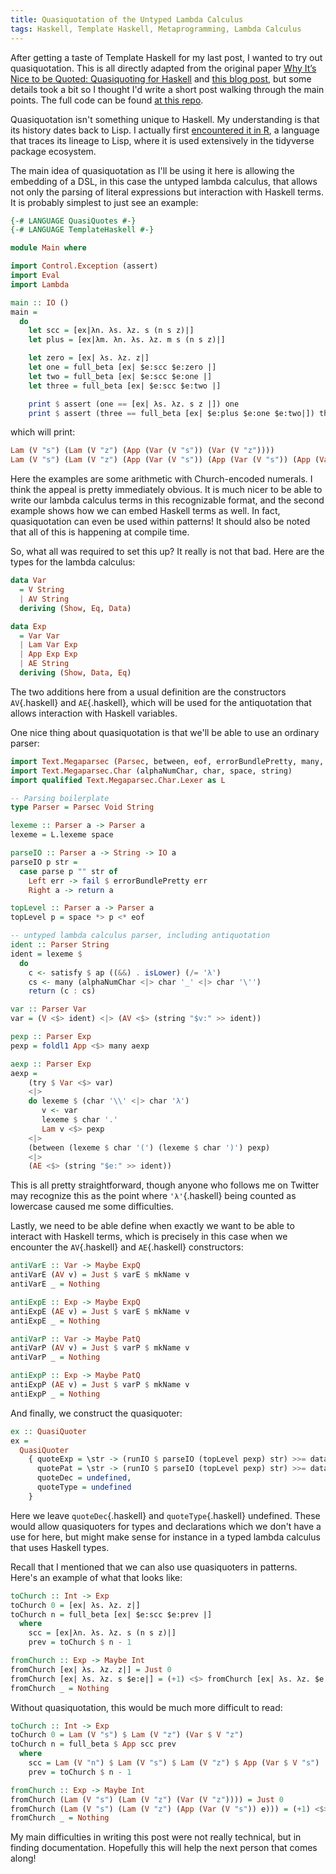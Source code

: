 ```yaml
---
title: Quasiquotation of the Untyped Lambda Calculus
tags: Haskell, Template Haskell, Metaprogramming, Lambda Calculus
---
```


After getting a taste of Template Haskell for my last post, I wanted to try out
quasiquotation. This is all directly adapted from the original paper [Why It’s
Nice to be Quoted: Quasiquoting for
Haskell](https://dl.acm.org/doi/10.1145/1291201.1291211) and [this blog
post](https://well-typed.com/blog/2014/10/quasi-quoting-dsls/), but some
details took a bit so I thought I'd write a short post walking through the main
points. The full code can be found [at this
repo](https://github.com/chenson2018/quasi-lambda).

Quasiquotation isn't something unique to Haskell. My understanding is that its
history dates back to Lisp. I actually first [encountered it in
R](https://adv-r.hadley.nz/quasiquotation.html), a language that traces its
lineage to Lisp, where it is used extensively in the tidyverse package
ecosystem.

The main idea of quasiquotation as I'll be using it here is allowing the
embedding of a DSL, in this case the untyped lambda calculus, that allows not
only the parsing of literal expressions but interaction with Haskell terms. It
is probably simplest to just see an example:

```haskell
{-# LANGUAGE QuasiQuotes #-}
{-# LANGUAGE TemplateHaskell #-}

module Main where

import Control.Exception (assert)
import Eval
import Lambda

main :: IO ()
main =
  do
    let scc = [ex|λn. λs. λz. s (n s z)|]
    let plus = [ex|λm. λn. λs. λz. m s (n s z)|]

    let zero = [ex| λs. λz. z|]
    let one = full_beta [ex| $e:scc $e:zero |]
    let two = full_beta [ex| $e:scc $e:one |]
    let three = full_beta [ex| $e:scc $e:two |]

    print $ assert (one == [ex| λs. λz. s z |]) one
    print $ assert (three == full_beta [ex| $e:plus $e:one $e:two|]) three
```

which will print:

```haskell
Lam (V "s") (Lam (V "z") (App (Var (V "s")) (Var (V "z"))))
Lam (V "s") (Lam (V "z") (App (Var (V "s")) (App (Var (V "s")) (App (Var (V "s")) (Var (V "z"))))))
```

Here the examples are some arithmetic with Church-encoded numerals. I think the
appeal is pretty immediately obvious. It is much nicer to be able to write our
lambda calculus terms in this recognizable format, and the second example shows
how we can embed Haskell terms as well. In fact, quasiquotation can even be
used within patterns! It should also be noted that all of this is happening at
compile time.

So, what all was required to set this up? It really is not that bad. Here are
the types for the lambda calculus:

```haskell
data Var
  = V String
  | AV String
  deriving (Show, Eq, Data)

data Exp
  = Var Var
  | Lam Var Exp
  | App Exp Exp
  | AE String
  deriving (Show, Data, Eq)
```

The two additions here from a usual definition are the constructors
`AV`{.haskell} and `AE`{.haskell}, which will be used for the antiquotation that
allows interaction with Haskell variables.

One nice thing about quasiquotation is that we'll be able to use an ordinary
parser:

```haskell
import Text.Megaparsec (Parsec, between, eof, errorBundlePretty, many, parse, satisfy, try, (<|>))
import Text.Megaparsec.Char (alphaNumChar, char, space, string)
import qualified Text.Megaparsec.Char.Lexer as L

-- Parsing boilerplate
type Parser = Parsec Void String

lexeme :: Parser a -> Parser a
lexeme = L.lexeme space

parseIO :: Parser a -> String -> IO a
parseIO p str =
  case parse p "" str of
    Left err -> fail $ errorBundlePretty err
    Right a -> return a

topLevel :: Parser a -> Parser a
topLevel p = space *> p <* eof

-- untyped lambda calculus parser, including antiquotation
ident :: Parser String
ident = lexeme $
  do
    c <- satisfy $ ap ((&&) . isLower) (/= 'λ')
    cs <- many (alphaNumChar <|> char '_' <|> char '\'')
    return (c : cs)

var :: Parser Var
var = (V <$> ident) <|> (AV <$> (string "$v:" >> ident))

pexp :: Parser Exp
pexp = foldl1 App <$> many aexp

aexp :: Parser Exp
aexp = 
    (try $ Var <$> var)
    <|>
    do lexeme $ (char '\\' <|> char 'λ')
       v <- var
       lexeme $ char '.'
       Lam v <$> pexp
    <|>
    (between (lexeme $ char '(') (lexeme $ char ')') pexp)
    <|>
    (AE <$> (string "$e:" >> ident))
```

This is all pretty straightforward, though anyone who follows me on Twitter may
recognize this as the point where `'λ'`{.haskell} being counted as lowercase
caused me some difficulties.

Lastly, we need to be able define when exactly we want to be able to interact
with Haskell terms, which is precisely in this case when we encounter the
`AV`{.haskell} and `AE`{.haskell} constructors:


```haskell
antiVarE :: Var -> Maybe ExpQ
antiVarE (AV v) = Just $ varE $ mkName v
antiVarE _ = Nothing

antiExpE :: Exp -> Maybe ExpQ
antiExpE (AE v) = Just $ varE $ mkName v
antiExpE _ = Nothing

antiVarP :: Var -> Maybe PatQ
antiVarP (AV v) = Just $ varP $ mkName v
antiVarP _ = Nothing

antiExpP :: Exp -> Maybe PatQ
antiExpP (AE v) = Just $ varP $ mkName v
antiExpP _ = Nothing
```

And finally, we construct the quasiquoter:

```haskell
ex :: QuasiQuoter
ex =
  QuasiQuoter
    { quoteExp = \str -> (runIO $ parseIO (topLevel pexp) str) >>= dataToExpQ (const Nothing `extQ` antiVarE `extQ` antiExpE),
      quotePat = \str -> (runIO $ parseIO (topLevel pexp) str) >>= dataToPatQ (const Nothing `extQ` antiVarP `extQ` antiExpP),
      quoteDec = undefined,
      quoteType = undefined
    }
```

Here we leave `quoteDec`{.haskell} and `quoteType`{.haskell} undefined. These
would allow quasiquoters for types and declarations which we don't have a use
for here, but might make sense for instance in a typed lambda calculus that
uses Haskell types.

Recall that I mentioned that we can also use quasiquoters in patterns. Here's
an example of what that looks like:

```haskell
toChurch :: Int -> Exp
toChurch 0 = [ex| λs. λz. z|]
toChurch n = full_beta [ex| $e:scc $e:prev |]
  where
    scc = [ex|λn. λs. λz. s (n s z)|]
    prev = toChurch $ n - 1

fromChurch :: Exp -> Maybe Int
fromChurch [ex| λs. λz. z|] = Just 0
fromChurch [ex| λs. λz. s $e:e|] = (+1) <$> fromChurch [ex| λs. λz. $e:e|]
fromChurch _ = Nothing
```

Without quasiquotation, this would be much more difficult to read:

```haskell
toChurch :: Int -> Exp
toChurch 0 = Lam (V "s") $ Lam (V "z") (Var $ V "z")
toChurch n = full_beta $ App scc prev
  where
    scc = Lam (V "n") $ Lam (V "s") $ Lam (V "z") $ App (Var $ V "s") (App (App (Var $ V "n") (Var $ V "s")) (Var $ V "z"))
    prev = toChurch $ n - 1

fromChurch :: Exp -> Maybe Int
fromChurch (Lam (V "s") (Lam (V "z") (Var (V "z")))) = Just 0
fromChurch (Lam (V "s") (Lam (V "z") (App (Var (V "s")) e))) = (+1) <$> fromChurch (Lam (V "s") (Lam (V "z") e))
fromChurch _ = Nothing
```

My main difficulties in writing this post were not really technical, but in
finding documentation. Hopefully this will help the next person that comes
along!
